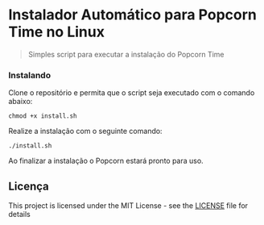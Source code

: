# Instalador Automático para Popcorn Time no Linux

> Simples script para executar a instalação do Popcorn Time

### Instalando

Clone o repositório e permita que o script seja executado com o comando abaixo:

```
chmod +x install.sh

```

Realize a instalação com o seguinte comando:

```
./install.sh
```

Ao finalizar a instalação o Popcorn estará pronto para uso.

## Licença

This project is licensed under the MIT License - see the [LICENSE](LICENSE) file for details
